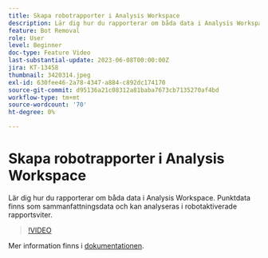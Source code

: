 ```yaml
---
title: Skapa robotrapporter i Analysis Workspace
description: Lär dig hur du rapporterar om båda data i Analysis Workspace. Punktdata finns som sammanfattningsdata och kan analyseras i robotaktiverade rapportsviter.
feature: Bot Removal
role: User
level: Beginner
doc-type: Feature Video
last-substantial-update: 2023-06-08T00:00:00Z
jira: KT-13458
thumbnail: 3420314.jpeg
exl-id: 630fee46-2a78-4347-a884-c892dc174170
source-git-commit: d95136a21c08312a81baba7673cb7135270af4bd
workflow-type: tm+mt
source-wordcount: '70'
ht-degree: 0%

---
```


# Skapa robotrapporter i Analysis Workspace

Lär dig hur du rapporterar om båda data i Analysis Workspace. Punktdata finns som sammanfattningsdata och kan analyseras i robotaktiverade rapportsviter.

>[!VIDEO](https://video.tv.adobe.com/v/3420314/?learn=on)

Mer information finns i [dokumentationen](https://experienceleague.adobe.com/docs/analytics/components/dimensions/bot-name.html).
